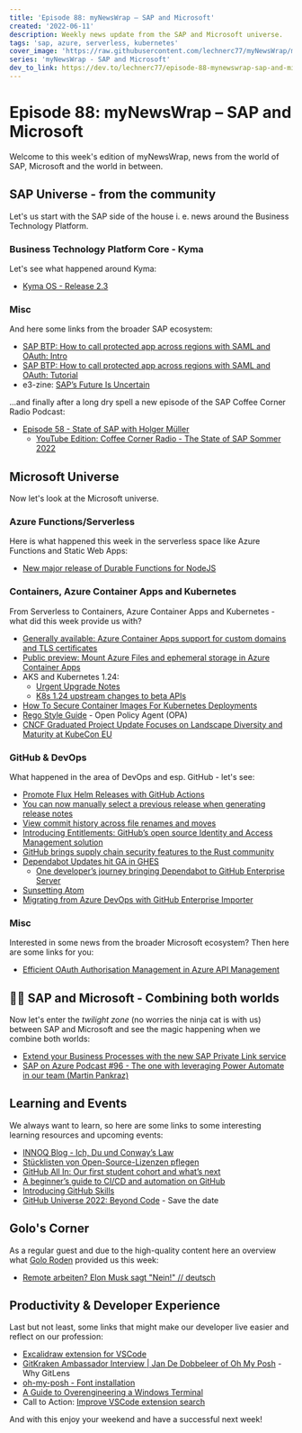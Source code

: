 ```yaml
---
title: 'Episode 88: myNewsWrap – SAP and Microsoft'
created: '2022-06-11'
description: Weekly news update from the SAP and Microsoft universe.
tags: 'sap, azure, serverless, kubernetes'
cover_image: 'https://raw.githubusercontent.com/lechnerc77/myNewsWrap/main/episodes/cover-images/Logo_small.jpg'
series: 'myNewsWrap - SAP and Microsoft'
dev_to_link: https://dev.to/lechnerc77/episode-88-mynewswrap-sap-and-microsoft-59ic
---
```


# Episode 88: myNewsWrap – SAP and Microsoft

Welcome to this week's edition of myNewsWrap, news from the world of SAP, Microsoft and the world in between.

## SAP Universe - from the community

Let's us start with the SAP side of the house i. e. news around the Business Technology Platform.

### Business Technology Platform Core - Kyma

Let's see what happened around Kyma:

* [Kyma OS - Release 2.3](https://kyma-project.io/blog/2022/6/8/release-notes-23)

### Misc

And here some links from the broader SAP ecosystem:

* [SAP BTP: How to call protected app across regions with SAML and OAuth: Intro](https://blogs.sap.com/2022/06/10/sap-btp-how-to-call-protected-app-across-regions-with-saml-and-oauth-1-intro/)
* [SAP BTP: How to call protected app across regions with SAML and OAuth: Tutorial](https://blogs.sap.com/2022/06/10/sap-btp-how-to-call-protected-app-across-regions-with-saml-and-oauth-2-tutorial/)
* e3-zine: [SAP’s Future Is Uncertain](https://e3zine.com/saps-future-is-uncertain/)

...and finally after a long dry spell a new episode of the SAP Coffee Corner Radio Podcast:

* [Episode 58 - State of SAP with Holger Müller](https://anchor.fm/sap-community-podcast/episodes/Episode-58---State-of-SAP-with-Holger-Mller-e1jpq1f)
  * [YouTube Edition: Coffee Corner Radio - The State of SAP Sommer 2022](https://youtu.be/lsv7JnTDGwU)

## Microsoft Universe

Now let's look at the Microsoft universe.

### Azure Functions/Serverless

Here is what happened this week in the serverless space like Azure Functions and Static Web Apps:

* [New major release of Durable Functions for NodeJS](https://techcommunity.microsoft.com/t5/apps-on-azure-blog/new-major-release-of-durable-functions-for-nodejs/ba-p/3451227?WT.mc_id=DT-MVP-5004195)

### Containers, Azure Container Apps and Kubernetes

From Serverless to Containers, Azure Container Apps and Kubernetes - what did this week provide us with?

* [Generally available: Azure Container Apps support for custom domains and TLS certificates](https://azure.microsoft.com/updates/generally-available-azure-container-apps-support-for-custom-domains-and-tls-certificates/?WT.mc_id=AZ-MVP-5004195)
* [Public preview: Mount Azure Files and ephemeral storage in Azure Container Apps](https://azure.microsoft.com/updates/public-preview-mount-azure-files-and-ephemeral-storage-in-azure-container-apps/?WT.mc_id=AZ-MVP-5004195)
* AKS and Kubernetes 1.24:
  * [Urgent Upgrade Notes](https://github.com/kubernetes/kubernetes/blob/master/CHANGELOG/CHANGELOG-1.24.md#no-really-you-must-read-this-before-you-upgrade)
  * [K8s 1.24 upstream changes to beta APIs](https://github.com/Azure/AKS/issues/2970)  
* [How To Secure Container Images For Kubernetes Deployments](https://dev.to/thenjdevopsguy/how-to-secure-container-images-for-kubernetes-deployments-4amp)
* [Rego Style Guide](https://github.com/StyraInc/rego-style-guide) - Open Policy Agent (OPA)
* [CNCF Graduated Project Update Focuses on Landscape Diversity and Maturity at KubeCon EU](https://www.infoq.com/news/2022/06/future-cloud-kubecon22/)

### GitHub & DevOps

What happened in the area of DevOps and esp. GitHub - let's see:

* [Promote Flux Helm Releases with GitHub Actions](https://fluxcd.io/docs/use-cases/gh-actions-helm-promotion/)
* [You can now manually select a previous release when generating release notes](https://github.blog/changelog/2022-06-07-you-can-now-manually-select-a-previous-release-when-generating-release-notes/)
* [View commit history across file renames and moves](https://github.blog/changelog/2022-06-06-view-commit-history-across-file-renames-and-moves/)
* [Introducing Entitlements: GitHub’s open source Identity and Access Management solution](https://github.blog/2022-06-09-introducing-entitlements-githubs-open-source-identity-and-access-management-solution/)
* [GitHub brings supply chain security features to the Rust community](https://github.blog/2022-06-06-github-brings-supply-chain-security-features-to-the-rust-community/)
* [Dependabot Updates hit GA in GHES](https://github.blog/2022-06-09-dependabot-updates-hit-ga-in-ghes/)
  * [One developer’s journey bringing Dependabot to GitHub Enterprise Server](https://github.blog/2022-06-07-one-developers-journey-bringing-dependabot-to-github-enterprise-server/)
* [Sunsetting Atom](https://github.blog/2022-06-08-sunsetting-atom/)
* [Migrating from Azure DevOps with GitHub Enterprise Importer](https://docs.github.com/en/early-access/github/migrating-with-github-enterprise-importer/understanding-github-enterprise-importer/migrating-from-azure-devops-with-github-enterprise-importer)

### Misc

Interested in some news from the broader Microsoft ecosystem? Then here are some links for you:

* [Efficient OAuth Authorisation Management in Azure API Management](https://techcommunity.microsoft.com/t5/apps-on-azure-blog/efficient-oauth-authorisation-management-in-azure-api-management/ba-p/3469041?WT.mc_id=DT-MVP-5004195)

## 🐱‍👤 SAP and Microsoft - Combining both worlds

Now let's enter the _twilight zone_ (no worries the ninja cat is with us) between SAP and Microsoft and see the magic happening when we combine both worlds:

* [Extend your Business Processes with the new SAP Private Link service](https://blogs.sap.com/2022/06/03/extend-your-business-processes-with-the-new-sap-private-link-service/)
* [SAP on Azure Podcast #96 - The one with leveraging Power Automate in our team (Martin Pankraz)](https://youtu.be/bFr7tGPL4WM)

## Learning and Events

We always want to learn, so here are some links to some interesting learning resources and upcoming events:

* [INNOQ Blog - Ich, Du und Conway’s Law](https://www.innoq.com/de/articles/2022/06/ich-du-conways-law/)
* [Stücklisten von Open-Source-Lizenzen pflegen](https://www.dev-insider.de/stuecklisten-von-open-source-lizenzen-pflegen-a-c9105c1137c5230125c2ea03fb61d76f/)
* [GitHub All In: Our first student cohort and what’s next](https://github.blog/2022-06-02-github-all-in-our-first-student-cohort-and-whats-next/)
* [A beginner’s guide to CI/CD and automation on GitHub](https://github.blog/2022-06-03-a-beginners-guide-to-ci-cd-and-automation-on-github/)
* [Introducing GitHub Skills](https://github.blog/2022-06-06-introducing-github-skills/)
* [GitHub Universe 2022: Beyond Code](https://www.githubuniverse.com/) - Save the date

## Golo's Corner

As a regular guest and due to the high-quality content here an overview what [Golo Roden](https://twitter.com/goloroden) provided us this week:

* [Remote arbeiten? Elon Musk sagt "Nein!" // deutsch](https://youtu.be/c7AOVYd7VuQ)

## Productivity & Developer Experience

Last but not least, some links that might make our developer live easier and reflect on our profession:

* [Excalidraw extension for VSCode](https://marketplace.visualstudio.com/items?itemName=pomdtr.excalidraw-editor)
* [GitKraken Ambassador Interview | Jan De Dobbeleer of Oh My Posh](https://youtu.be/GTznyYzV_LU) - Why GitLens
* [oh-my-posh - Font installation](https://ohmyposh.dev/docs/installation/fonts#installation)
* [A Guide to Overengineering a Windows Terminal](https://dev.to/aviavinav/a-guide-to-overengineering-a-windows-terminal-3e3f)
* Call to Action: [Improve VSCode extension search](https://twitter.com/prshntvc/status/1534088409551101953?s=20&t=baIXCNB1GGkgVHqfQqhL0g)

And with this enjoy your weekend and have a successful next week!
